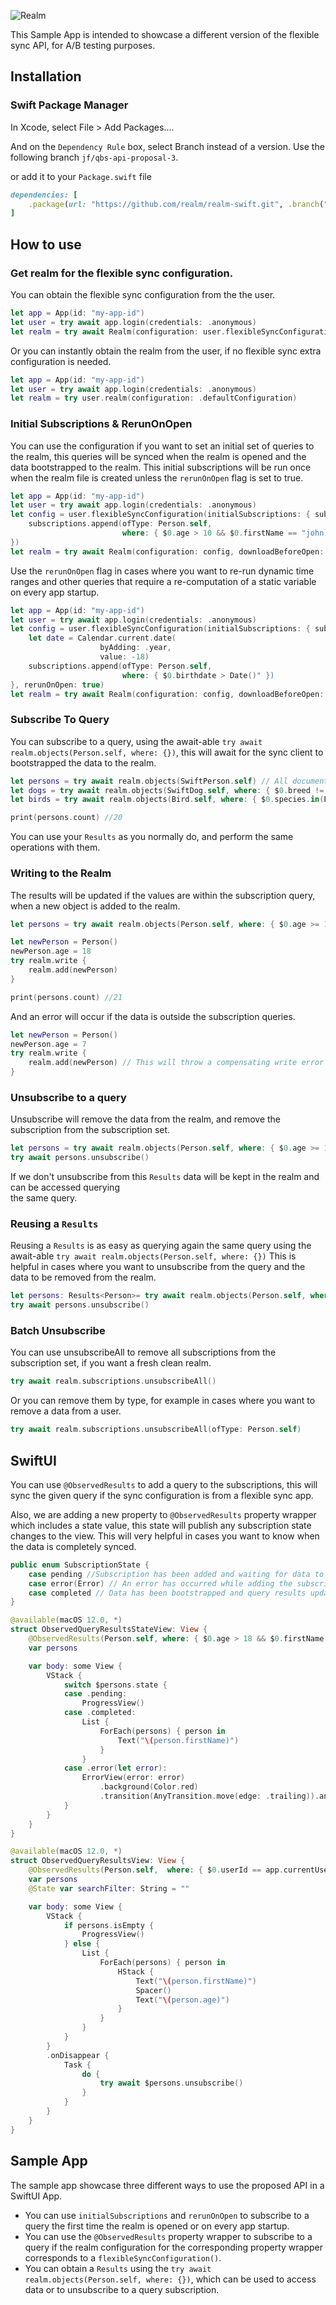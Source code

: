 ![Realm](https://github.com/realm/realm-swift/raw/master/logo.png)

This Sample App is intended to showcase a different version of the flexible sync API, for A/B testing purposes.

## Installation

### Swift Package Manager

In Xcode, select File > Add Packages....

And on the `Dependency Rule` box, select Branch instead of a version.
Use the following branch `jf/qbs-api-proposal-3`.

or add it to your `Package.swift` file 

```ruby
dependencies: [
    .package(url: "https://github.com/realm/realm-swift.git", .branch("jf/qbs-api-proposal-3"))
]
```

## How to use

### Get realm for the flexible sync configuration.

You can obtain the flexible sync configuration from the the user.
```swift
let app = App(id: "my-app-id")
let user = try await app.login(credentials: .anonymous)
let realm = try await Realm(configuration: user.flexibleSyncConfiguration())
```

Or you can instantly obtain the realm from the user, if no flexible sync extra configuration is needed.
```swift
let app = App(id: "my-app-id")
let user = try await app.login(credentials: .anonymous)
let realm = try user.realm(configuration: .defaultConfiguration)
```

### Initial Subscriptions & RerunOnOpen

You can use the configuration if you want to set an initial set of queries to the realm, this queries 
will be synced when the realm is opened and the data bootstrapped to the realm. This initial subscriptions
will be run once when the realm file is created unless the `rerunOnOpen` flag is set to true.
```swift
let app = App(id: "my-app-id")
let user = try await app.login(credentials: .anonymous)
let config = user.flexibleSyncConfiguration(initialSubscriptions: { subscriptions in
    subscriptions.append(ofType: Person.self,
                         where: { $0.age > 10 && $0.firstName == "john)" })
})
let realm = try await Realm(configuration: config, downloadBeforeOpen: .once)
```

Use the `rerunOnOpen` flag in cases where you want to re-run dynamic time ranges and other 
queries that require a re-computation of a static variable on every app startup.
```swift
let app = App(id: "my-app-id")
let user = try await app.login(credentials: .anonymous)
let config = user.flexibleSyncConfiguration(initialSubscriptions: { subscriptions in
    let date = Calendar.current.date(
                    byAdding: .year,
                    value: -18)
    subscriptions.append(ofType: Person.self,
                         where: { $0.birthdate > Date()" })
}, rerunOnOpen: true)
let realm = try await Realm(configuration: config, downloadBeforeOpen: .once)
```

### Subscribe To Query

You can subscribe to a query, using the await-able `try await realm.objects(Person.self, where: {})`, 
this will await for the sync client to bootstrapped the data to the realm.
```swift
let persons = try await realm.objects(SwiftPerson.self) // All documents for this object type
let dogs = try await realm.objects(SwiftDog.self, where: { $0.breed != "labradoodle" })
let birds = try await realm.objects(Bird.self, where: { $0.species.in(BirdSpecies.allCases) })

print(persons.count) //20
```

You can use your `Results` as you normally do, and perform the same operations with them.

### Writing to the Realm

The results will be updated if the values are within the subscription query, when a new object is added to the realm.
```swift
let persons = try await realm.objects(Person.self, where: { $0.age >= 18 })

let newPerson = Person()
newPerson.age = 18
try realm.write {
    realm.add(newPerson)
}

print(persons.count) //21 
```

And an error will occur if the data is outside the subscription queries.
```swift
let newPerson = Person()
newPerson.age = 7
try realm.write {
    realm.add(newPerson) // This will throw a compensating write error in the errorHandler on the app sync manager.
}
```

### Unsubscribe to a query

Unsubscribe will remove the data from the realm, and remove the subscription from the subscription set.
```swift
let persons = try await realm.objects(Person.self, where: { $0.age >= 18 })
try await persons.unsubscribe()
```
If we don't unsubscribe from this `Results` data will be kept in the realm and can be accessed querying  
the same query. 

### Reusing a `Results`

Reusing a `Results` is as easy as querying again the same query using the await-able `try await realm.objects(Person.self, where: {})`
This is helpful in cases where you want to unsubscribe from the query and the data to be removed from the realm.
```swift
let persons: Results<Person>= try await realm.objects(Person.self, where: { $0.age >= 18 })
try await persons.unsubscribe()
```

### Batch Unsubscribe

You can use unsubscribeAll to remove all subscriptions from the subscription set, if you want a fresh clean realm.
```swift
try await realm.subscriptions.unsubscribeAll()
```

Or you can remove them by type, for example in cases where you want to remove a data from a user.
```swift
try await realm.subscriptions.unsubscribeAll(ofType: Person.self)
```

## SwiftUI

You can use `@ObservedResults` to add a query to the subscriptions, this will sync the given query 
if the sync configuration is from a flexible sync app.

Also, we are adding a new property to `@ObservedResults` property wrapper which includes a state value, this state 
will publish any subscription state changes to the view. This will very helpful in cases you want to know when the data 
is completely synced.

```swift
public enum SubscriptionState {
    case pending //Subscription has been added and waiting for data to bootstrap.
    case error(Error) // An error has occurred while adding the subscription (client or server side)
    case completed // Data has been bootstrapped and query results updated.
}
```

```swift
@available(macOS 12.0, *)
struct ObservedQueryResultsStateView: View {
    @ObservedResults(Person.self, where: { $0.age > 18 && $0.firstName == "john" })
    var persons

    var body: some View {
        VStack {
            switch $persons.state {
            case .pending:
                ProgressView()
            case .completed:
                List {
                    ForEach(persons) { person in
                        Text("\(person.firstName)")
                    }
                }
            case .error(let error):
                ErrorView(error: error)
                    .background(Color.red)
                    .transition(AnyTransition.move(edge: .trailing)).animation(.default)
            }
        }
    }
}

@available(macOS 12.0, *)
struct ObservedQueryResultsView: View {
    @ObservedResults(Person.self,  where: { $0.userId == app.currentUser!.id })
    var persons
    @State var searchFilter: String = ""

    var body: some View {
        VStack {
            if persons.isEmpty {
                ProgressView()
            } else {
                List {
                    ForEach(persons) { person in
                        HStack {
                            Text("\(person.firstName)")
                            Spacer()
                            Text("\(person.age)")
                        }
                    }
                }
            }
        }
        .onDisappear {
            Task {
                do {
                    try await $persons.unsubscribe()
                }
            }
        }
    }
}
```

## Sample App

The sample app showcase three different ways to use the proposed API in a SwiftUI App. 

- You can use `initialSubscriptions` and `rerunOnOpen` to subscribe to a query the first time the realm 
is opened or on every app startup.
- You can use the `@ObservedResults` property wrapper to subscribe to a query if the realm configuration 
for the corresponding property wrapper corresponds to a `flexibleSyncConfiguration()`.
- You can obtain a `Results` using the `try await realm.objects(Person.self, where: {})`, which can be
used to access data or to unsubscribe to a query subscription. 
